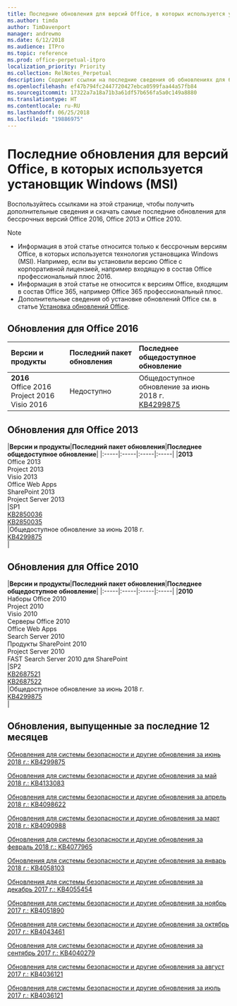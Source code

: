 ```yaml
---
title: Последние обновления для версий Office, в которых используется установщик Windows (MSI)
ms.author: timda
author: TimDavenport
manager: andrewmo
ms.date: 6/12/2018
ms.audience: ITPro
ms.topic: reference
ms.prod: office-perpetual-itpro
localization_priority: Priority
ms.collection: RelNotes_Perpetual
description: Содержит ссылки на последние сведения об обновлениях для бессрочных версий Office 2016, Office 2013 и Office 2010 для ИТ-специалистов
ms.openlocfilehash: ef47b794fc2447720427ebca0599faa44a57fb84
ms.sourcegitcommit: 17322a7a18a71b3a61df57b656fa5a0c149a8880
ms.translationtype: HT
ms.contentlocale: ru-RU
ms.lasthandoff: 06/25/2018
ms.locfileid: "19886975"
---
```

# <a name="latest-updates-for-versions-of-office-that-use-windows-installer-msi"></a>Последние обновления для версий Office, в которых используется установщик Windows (MSI)

Воспользуйтесь ссылками на этой странице, чтобы получить дополнительные сведения и скачать самые последние обновления для бессрочных версий Office 2016, Office 2013 и Office 2010.
  
 
> [!NOTE]
> - Информация в этой статье относится только к бессрочным версиям Office, в которых используется технология установщика Windows (MSI). Например, если вы установили версию Office с корпоративной лицензией, например входящую в состав Office профессиональный плюс 2016.
> - Информация в этой статье не относится к версиям Office, входящим в состав Office 365, например Office 365 профессиональный плюс.
> - Дополнительные сведения об установке обновлений Office см. в статье [Установка обновлений Office](https://support.office.com/article/2ab296f3-7f03-43a2-8e50-46de917611c5). 


## <a name="office-2016-updates"></a>Обновления для Office 2016

|**Версии и продукты**|**Последний пакет обновления**|**Последнее общедоступное обновление**|
|:-----|:-----|:-----|
|**2016** <br/> Office 2016  <br/> Project 2016  <br/> Visio 2016  <br/> |Недоступно  <br/> |Общедоступное обновление за июнь 2018 г.  <br/> [KB4299875](https://support.microsoft.com/ru-RU/help/4299875) <br/> |
   
## <a name="office-2013-updates"></a>Обновления для Office 2013

|**Версии и продукты**|**Последний пакет обновления**|**Последнее общедоступное обновление**|
|:-----|:-----|:-----|:-----|
|**2013** <br/> Office 2013  <br/> Project 2013  <br/> Visio 2013  <br/> Office Web Apps  <br/> SharePoint 2013  <br/> Project Server 2013  <br/> |SP1 <br/> [KB2850036](https://support.microsoft.com/kb/2850036) <br/>[KB2850035](https://support.microsoft.com/kb/2850035) <br/> |Общедоступное обновление за июнь 2018 г.  <br/> [KB4299875](https://support.microsoft.com/ru-RU/help/4299875) <br/> |
   
## <a name="office-2010-updates"></a>Обновления для Office 2010

|**Версии и продукты**|**Последний пакет обновления**|**Последнее общедоступное обновление**|
|:-----|:-----|:-----|:-----|
|**2010** <br/> Наборы Office 2010  <br/> Project 2010  <br/> Visio 2010  <br/> Серверы Office 2010  <br/> Office Web Apps  <br/> Search Server 2010  <br/> Продукты SharePoint 2010  <br/> Project Server 2010  <br/> FAST Search Server 2010 для SharePoint  <br/> |SP2 <br/>[KB2687521](https://support.microsoft.com/kb/2687521) <br/> [KB2687522](https://support.microsoft.com/kb/2687522) <br/> |Общедоступное обновление за июнь 2018 г. <br/>[KB4299875](https://support.microsoft.com/ru-RU/help/4299875) <br/>|
   

   
## <a name="updates-released-in-past-12-months"></a>Обновления, выпущенные за последние 12 месяцев

[Обновления для системы безопасности и другие обновления за июнь 2018 г.: KB4299875](https://support.microsoft.com/help/4299875)  

[Обновления для системы безопасности и другие обновления за май 2018 г.: KB4133083](https://support.microsoft.com/ru-RU/help/4133083)
  
[Обновления для системы безопасности и другие обновления за апрель 2018 г.: KB4098622](https://support.microsoft.com/ru-RU/help/4098622) 
  
[Обновления для системы безопасности и другие обновления за март 2018 г.: KB4090988](https://support.microsoft.com/ru-RU/help/4090988)  
  
[Обновления для системы безопасности и другие обновления за февраль 2018 г.: KB4077965](https://support.microsoft.com/help/4077965)  
  
[Обновления для системы безопасности и другие обновления за январь 2018 г.: KB4058103](https://support.microsoft.com/help/4058103)   
  
[Обновления для системы безопасности и другие обновления за декабрь 2017 г.: KB4055454](https://support.microsoft.com/help/4055454)   
  
[Обновления для системы безопасности и другие обновления за ноябрь 2017 г.: KB4051890](https://support.microsoft.com/help/4051890)   
  
[Обновления для системы безопасности и другие обновления за октябрь 2017 г.: KB4043461](https://support.microsoft.com/help/4043461)   
  
[Обновления для системы безопасности и другие обновления за сентябрь 2017 г.: KB4040279](https://support.microsoft.com/help/4040279)   
  
[Обновления для системы безопасности и другие обновления за август 2017 г.: KB4036121](https://support.microsoft.com/help/4036121)   
  
[Обновления для системы безопасности и другие обновления за июль 2017 г.: KB4036121](https://support.microsoft.com/help/4033107)   
   
  
